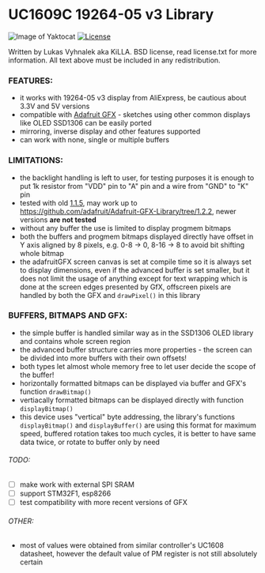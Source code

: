 # UC1609C 19264-05 v3 Library
![Image of Yaktocat](https://github.com/KiLLAAA/UC1609/images/19264-05_v3.jpg)
[![License](https://img.shields.io/badge/License-BSD%202--Clause-orange.svg)](https://opensource.org/licenses/BSD-2-Clause)

Written by Lukas Vyhnalek aka KiLLA.
BSD license, read license.txt for more information.
All text above must be included in any redistribution.

### FEATURES:
- it works with 19264-05 v3 display from AliExpress, be cautious about 3.3V and 5V versions
- compatible with [Adafruit GFX](https://github.com/adafruit/Adafruit-GFX-Library) - sketches using other common displays like OLED SSD1306 can be easily ported
- mirroring, inverse display and other features supported
- can work with none, single or multiple buffers

### LIMITATIONS:
- the backlight handling is left to user, for testing purposes it is enough to put 1k resistor from "VDD" pin to "A" pin and a wire from "GND" to "K" pin
- tested with old [1.1.5](https://github.com/adafruit/Adafruit-GFX-Library/tree/v1.1.5), may work up to https://github.com/adafruit/Adafruit-GFX-Library/tree/1.2.2, newer versions **are not tested**
- without any buffer the use is limited to display progmem bitmaps
- both the buffers and progmem bitmaps displayed directly have offset in Y axis aligned by 8 pixels, e.g. 0-8 -> 0, 8-16 -> 8 to avoid bit shifting whole bitmap
- the adafruitGFX screen canvas is set at compile time so it is always set to display dimensions, even if the advanced buffer is set smaller, but it does not limit the usage of anything except for text wrapping which is done at the screen edges presented by GfX, offscreen pixels are handled by both the GFX and `drawPixel()` in this library

### BUFFERS, BITMAPS AND GFX:
- the simple buffer is handled similar way as in the SSD1306 OLED library and contains whole screen region
- the advanced buffer structure carries more properties - the screen can be divided into more buffers with their own offsets!
- both types let almost whole memory free to let user decide the scope of the buffer!
- horizontally formatted bitmaps can be displayed via buffer and GFX's function `drawBitmap()`
- vertiacally formatted bitmaps can be displayed directly with function `displayBitmap()`
- this device uses "vertical" byte addressing, the library's functions `displayBitmap()` and `displayBuffer()` are using this format for maximum speed, buffered rotation takes too much cycles, it is better to have same data twice, or rotate to buffer only by need

###### TODO:
- [ ] make work with external SPI SRAM
- [ ] support STM32F1, esp8266
- [ ] test compatibility with more recent versions of GFX

###### OTHER:
- most of values were obtained from similar controller's UC1608 datasheet, however the default value of PM register is not still absolutely certain
